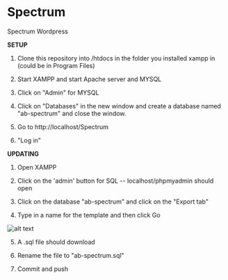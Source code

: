 # Spectrum
Spectrum Wordpress

**SETUP**

1. Clone this repository into /htdocs in the folder you installed xampp in (could be in Program Files)

2. Start XAMPP and start Apache server and MYSQL

3. Click on "Admin" for MYSQL

4. Click on "Databases" in the new window and create a database named "ab-spectrum" and close the window.

5. Go to http://localhost/Spectrum

6. "Log in"

**UPDATING**

1. Open XAMPP

2. Click on the 'admin' button for SQL -- localhost/phpmyadmin should open

3. Click on the database "ab-spectrum" and click on the "Export tab"

4. Type in a name for the template and then click Go 

  ![alt text](http://i.imgur.com/H6KpBwI.png "SQL Dump")

5. A .sql file should download

6. Rename the file to "ab-spectrum.sql"

7. Commit and push





